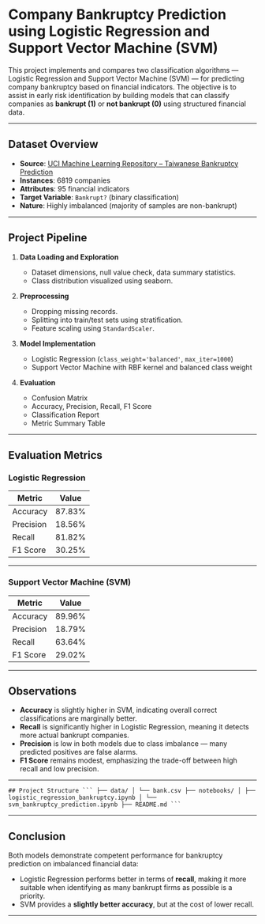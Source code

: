 # Company Bankruptcy Prediction using Logistic Regression and Support Vector Machine (SVM)

This project implements and compares two classification algorithms — Logistic Regression and Support Vector Machine (SVM) — for predicting company bankruptcy based on financial indicators. The objective is to assist in early risk identification by building models that can classify companies as **bankrupt (1)** or **not bankrupt (0)** using structured financial data.

---

## Dataset Overview

- **Source**: [UCI Machine Learning Repository – Taiwanese Bankruptcy Prediction](https://archive.ics.uci.edu/ml/datasets/Taiwanese+Bankruptcy+Prediction)
- **Instances**: 6819 companies
- **Attributes**: 95 financial indicators
- **Target Variable**: `Bankrupt?` (binary classification)
- **Nature**: Highly imbalanced (majority of samples are non-bankrupt)

---

## Project Pipeline

1. **Data Loading and Exploration**
   - Dataset dimensions, null value check, data summary statistics.
   - Class distribution visualized using seaborn.
   
2. **Preprocessing**
   - Dropping missing records.
   - Splitting into train/test sets using stratification.
   - Feature scaling using `StandardScaler`.

3. **Model Implementation**
   - Logistic Regression (`class_weight='balanced'`, `max_iter=1000`)
   - Support Vector Machine with RBF kernel and balanced class weight

4. **Evaluation**
   - Confusion Matrix
   - Accuracy, Precision, Recall, F1 Score
   - Classification Report
   - Metric Summary Table

---

## Evaluation Metrics

### Logistic Regression

| Metric     | Value    |
|------------|----------|
| Accuracy   | 87.83%   |
| Precision  | 18.56%   |
| Recall     | 81.82%   |
| F1 Score   | 30.25%   |

---

### Support Vector Machine (SVM)

| Metric     | Value    |
|------------|----------|
| Accuracy   | 89.96%   |
| Precision  | 18.79%   |
| Recall     | 63.64%   |
| F1 Score   | 29.02%   |

---

## Observations

- **Accuracy** is slightly higher in SVM, indicating overall correct classifications are marginally better.
- **Recall** is significantly higher in Logistic Regression, meaning it detects more actual bankrupt companies.
- **Precision** is low in both models due to class imbalance — many predicted positives are false alarms.
- **F1 Score** remains modest, emphasizing the trade-off between high recall and low precision.

---

<pre><code>## Project Structure ``` ├── data/ │ └── bank.csv ├── notebooks/ │ ├── logistic_regression_bankruptcy.ipynb │ └── svm_bankruptcy_prediction.ipynb ├── README.md ``` </code></pre>


---

## Conclusion

Both models demonstrate competent performance for bankruptcy prediction on imbalanced financial data:

- Logistic Regression performs better in terms of **recall**, making it more suitable when identifying as many bankrupt firms as possible is a priority.
- SVM provides a **slightly better accuracy**, but at the cost of lower recall.

---

